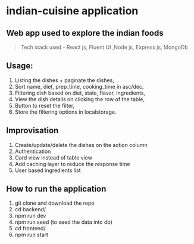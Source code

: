 # indian-cuisine application

## Web app used to explore the indian foods
>Tech stack used - React js, Fluent UI ,Node js, Express js, MongoDb


## Usage:
1. Listing the dishes + paginate the dishes,
2. Sort name, diet, prep_time, cooking_time in asc/dec,
3. Filtering dish based on diet, state, flavor, ingredients,
4. View the dish details on clicking the row of the table,
5. Button to reset the filter,
6. Store the filtering options in localstorage.


## Improvisation
1. Create/update/delete the dishes on the action column
2. Authentication
3. Card view instead of table view
4. Add caching layer to reduce the response time
5. User based ingredients list

## How to run the application
1. git clone and download the repo
2. cd backend/
3. npm run dev
4. npm run seed (to seed the data into db)
5. cd frontend/
6. npm run start


